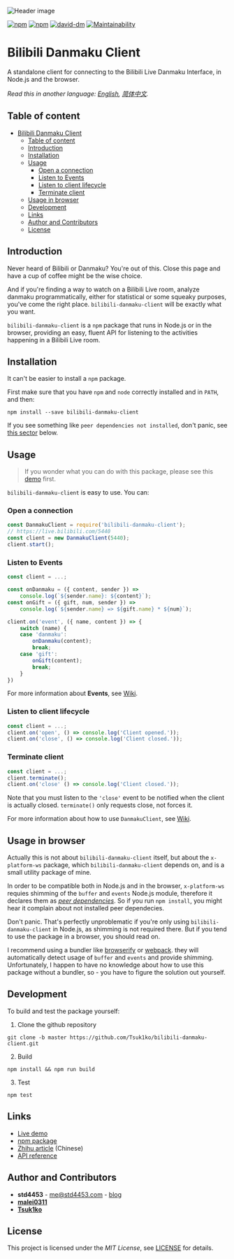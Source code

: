﻿![Header image](assets/header.svg)

[![npm](https://img.shields.io/npm/v/bilibili-danmaku-client.svg?style=flat-square)](https://www.npmjs.com/package/bilibili-danmaku-client)
[![npm](https://img.shields.io/npm/l/bilibili-danmaku-client.svg?style=flat-square)](https://www.npmjs.com/package/bilibili-danmaku-client)
[![david-dm](https://img.shields.io/david/std4453/bilibili-danmaku-client.svg?style=flat-square)](https://github.com/std4453/bilibili-danmaku-client)
[![Maintainability](https://api.codeclimate.com/v1/badges/0f3581cbb3d2d9bd0243/maintainability)](https://codeclimate.com/github/std4453/bilibili-danmaku-client/maintainability)

# Bilibili Danmaku Client

A standalone client for connecting to the Bilibili Live Danmaku Interface, in Node.js and the browser.

_Read this in another language: [English](README.md), [简体中文](README.zh-cn.md)._

## Table of content

- [Bilibili Danmaku Client](#bilibili-danmaku-client)
  - [Table of content](#table-of-content)
  - [Introduction](#introduction)
  - [Installation](#installation)
  - [Usage](#usage)
    - [Open a connection](#open-a-connection)
    - [Listen to Events](#listen-to-events)
    - [Listen to client lifecycle](#listen-to-client-lifecycle)
    - [Terminate client](#terminate-client)
  - [Usage in browser](#usage-in-browser)
  - [Development](#development)
  - [Links](#links)
  - [Author and Contributors](#author-and-contributors)
  - [License](#license)

## Introduction

Never heard of Bilibili or Danmaku? You're out of this. Close this page and have a cup of coffee might be the wise choice.

And if you're finding a way to watch on a Bilibili Live room, analyze danmaku programmatically, either for statistical or some squeaky purposes, you've come the right place. `bilibili-danmaku-client` will be exactly what you want.

`bilibili-danmaku-client` is a `npm` package that runs in Node.js or in the browser, providing an easy, fluent API for listening to the activities happening in a Bilibili Live room.

## Installation

It can't be easier to install a `npm` package.

First make sure that you have `npm` and `node` correctly installed and in `PATH`, and then:

```console
npm install --save bilibili-danmaku-client
```

If you see something like `peer dependencies not installed`, don't panic, see [this sector](#usage-in-browser) below.

## Usage

> If you wonder what you can do with this package, please see this [demo](https://std4453.github.io/bilibili-danmaku-client) first.

`bilibili-danmaku-client` is easy to use. You can:

### Open a connection

```javascript
const DanmakuClient = require('bilibili-danmaku-client');
// https://live.bilibili.com/5440
const client = new DanmakuClient(5440);
client.start();
```

### Listen to Events

```javascript
const client = ...;

const onDanmaku = ({ content, sender }) =>
    console.log(`${sender.name}: ${content}`);
const onGift = ({ gift, num, sender }) =>
    console.log(`${sender.name} => ${gift.name} * ${num}`);

client.on('event', ({ name, content }) => {
    switch (name) {
    case 'danmaku':
        onDanmaku(content);
        break;
    case 'gift':
        onGift(content);
        break;
    }
})
```

For more information about __Events__, see [Wiki](https://github.com/std4453/bilibili-danmaku-client/wiki/Events).

### Listen to client lifecycle

```javascript
const client = ...;
client.on('open', () => console.log('Client opened.'));
client.on('close', () => console.log('Client closed.'));
```

### Terminate client

```javascript
const client = ...;
client.terminate();
client.on('close' () => console.log('Client closed.'));
```

Note that you must listen to the `'close'` event to be notified when the client is actually closed. `terminate()` only requests close, not forces it.

For more information about how to use `DanmakuClient`, see [Wiki](https://github.com/std4453/bilibili-danmaku-client/wiki/DanmakuClient).

## Usage in browser

Actually this is not about `bilibili-danmaku-client` itself, but about the `x-platform-ws` package, which `bilibili-danmaku-client` depends on, and is a small utility package of mine.

In order to be compatible both in Node.js and in the browser, `x-platform-ws` requies shimming of the `buffer` and `events` Node.js module, therefore it declares them as [_peer dependencies_](https://nodejs.org/en/blog/npm/peer-dependencies/). So if you run `npm install`, you might hear it complain about not installed peer dependecies.

Don't panic. That's perfectly unproblematic if you're only using `bilibili-danmaku-client` in Node.js, as shimming is not required there. But if you tend to use the package in a browser, you should read on.

I recommend using a bundler like [browserify](https://browserify.org/) or [webpack](https://webpack.js.org/). they will automatically detect usage of `buffer` and `events` and provide shimming. Unfortunately, I happen to have no knowledge about how to use this package without a bundler, so - you have to figure the solution out yourself.

## Development

To build and test the package yourself:

1. Clone the github repository

```console
git clone -b master https://github.com/Tsuk1ko/bilibili-danmaku-client.git
```

2. Build

```console
npm install && npm run build
```

3. Test

```console
npm test
```

## Links

- [Live demo](https://std4453.github.io/bilibili-danmaku-client)
- [npm package](https://www.npmjs.com/package/bilibili-danmaku-client)
- [Zhihu article](https://zhuanlan.zhihu.com/p/37874066) (Chinese)
- [API reference](https://github.com/std4453/bilibili-danmaku-client/wiki/DanmakuClient)

## Author and Contributors

- __std4453__ - [me@std4453.com](mailto:me@std4453.com) - [blog](http://blog.std4453.com)
- [**malei0311**](https://github.com/malei0311)
- [**Tsuk1ko**](https://github.com/Tsuk1ko)

## License

This project is licensed under the _MIT License_, see [LICENSE](/LICENSE) for details.
